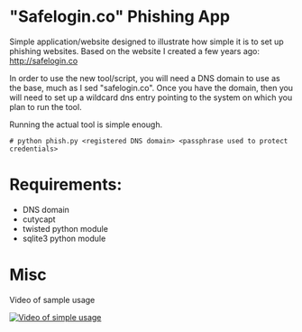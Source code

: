 # "Safelogin.co" Phishing App
Simple application/website designed to illustrate how simple it is to set up phishing websites.
Based on the website I created a few years ago: http://safelogin.co

In order to use the new tool/script, you will need a DNS domain to use as the base, much as I  sed "safelogin.co".  Once you have the domain, then you will need to set up a wildcard dns entry pointing to the system on which you plan to run the tool.

Running the actual tool is simple enough.

```
# python phish.py <registered DNS domain> <passphrase used to protect credentials>
```

# Requirements:
 * DNS domain
 * cutycapt
 * twisted python module
 * sqlite3 python module

# Misc
Video of sample usage

[![Video of simple usage](http://img.youtube.com/vi/38vsWI9YSts/0.jpg)](http://www.youtube.com/watch?v=38vsWI9YSts)
